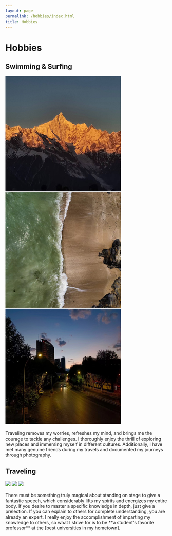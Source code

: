 ```yaml
---
layout: page
permalink: /hobbies/index.html
title: Hobbies
---
```


# Hobbies

## Swimming & Surfing

<div class="third">
<img src="/images/tr1.jpg" class="floatpic" width="360" height="360">
<img src="/images/tr2.jpg" class="floatpic" width="360" height="360">
<img src="/images/tr3.jpg" class="floatpic" width="360" height="360">
</div>
<br>Traveling removes my worries, refreshes my mind, and brings me the courage to tackle any challenges. I thoroughly enjoy the thrill of exploring new places and immersing myself in different cultures. Additionally, I have met many genuine friends during my travels and documented my journeys through photography.

## Traveling

<div class="third">
<img src="/images/prelection1.JPG">
<img src="/images/speech1.JPG">
<img src="/images/speech3.JPG">
</div>
<br>There must be something truly magical about standing on stage to give a fantastic speech, which considerably lifts my spirits and energizes my entire body. If you desire to master a specific knowledge in depth, just give a prelection. If you can explain to others for complete understanding, you are already an expert. I really enjoy the accomplishment of imparting my knowledge to others, so what I strive for is to be **a student's favorite professor** at the [best universities in my hometown].

[best universities in my hometown]:https://www.fzu.edu.cn/

<!--
## Past Hobbies

I previously enjoyed long-distance running, [vlog making](https://space.bilibili.com/594030035), and computer game developing/playing. However, I have no time to do any of these things recently.

## My Cat

She is my love. Her name is Qbao (Q宝).
-->
